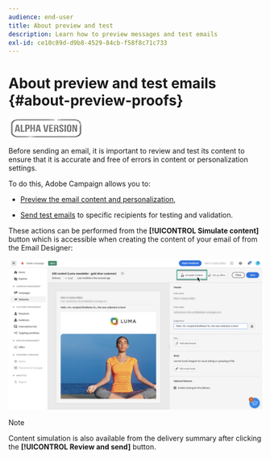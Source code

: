 ```yaml
---
audience: end-user
title: About preview and test
description: Learn how to preview messages and test emails
exl-id: ce10c89d-d9b8-4529-84cb-f58f8c71c733
---
```

# About preview and test emails {#about-preview-proofs}

![](../assets/do-not-localize/badge.png)

Before sending an email, it is important to review and test its content to ensure that it is accurate and free of errors in content or personalization settings.

To do this, Adobe Campaign allows you to:

* [Preview the email content and personalization](#preview),
<!--* [Check the email rendering](#rendering) in popular desktop, mobile and web-based clients,-->
* [Send test emails](#send-proofs) to specific recipients for testing and validation.

These actions can be performed from the **[!UICONTROL Simulate content]** button which is accessible when creating the content of your email of from the Email Designer:

![](assets/simulate.png)

>[!NOTE]
>
>Content simulation is also available from the delivery summary after clicking the **[!UICONTROL Review and send]** button.
